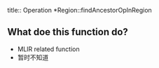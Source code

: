 title:: Operation *Region::findAncestorOpInRegion
## What doe this function do?
- MLIR related function
- 暂时不知道